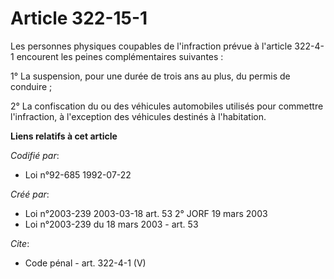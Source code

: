 # Article 322-15-1

Les personnes physiques coupables de l'infraction prévue à l'article 322-4-1 encourent les peines complémentaires
suivantes : 

1° La suspension, pour une durée de trois ans au plus, du permis de conduire ; 

2° La confiscation du ou des véhicules automobiles utilisés pour commettre l'infraction, à l'exception des véhicules destinés
à l'habitation.

**Liens relatifs à cet article**

_Codifié par_:

  - Loi n°92-685 1992-07-22

_Créé par_:

  - Loi n°2003-239 2003-03-18 art. 53 2° JORF 19 mars 2003
  - Loi n°2003-239 du 18 mars 2003 - art. 53

_Cite_:

  - Code pénal - art. 322-4-1 (V)
